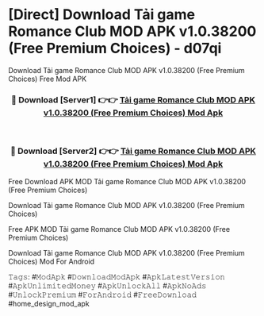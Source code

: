 # [Direct] Download Tải game Romance Club MOD APK v1.0.38200 (Free Premium Choices) - d07qi
Download Tải game Romance Club MOD APK v1.0.38200 (Free Premium Choices) Free Mod APK

<div align="center">
<h3>🔴 Download [Server1] 👉👉 <a href="https://apk-comot.site?title=Tải_game_Romance_Club_MOD_APK_v1.0.38200_(Free_Premium_Choices)">Tải game Romance Club MOD APK v1.0.38200 (Free Premium Choices) Mod Apk</a></h3><br>

<h3>🔴 Download [Server2] 👉👉 <a href="https://apk-comot.site?title=Tải_game_Romance_Club_MOD_APK_v1.0.38200_(Free_Premium_Choices)">Tải game Romance Club MOD APK v1.0.38200 (Free Premium Choices) Mod Apk</a></h3>
</div>


Free Download APK MOD Tải game Romance Club MOD APK v1.0.38200 (Free Premium Choices)

Download Tải game Romance Club MOD APK v1.0.38200 (Free Premium Choices) 

Free APK MOD Tải game Romance Club MOD APK v1.0.38200 (Free Premium Choices) 

Download Tải game Romance Club MOD APK v1.0.38200 (Free Premium Choices) Mod For Android

𝚃𝚊𝚐𝚜: #𝙼𝚘𝚍𝙰𝚙𝚔 #𝙳𝚘𝚠𝚗𝚕𝚘𝚊𝚍𝙼𝚘𝚍𝙰𝚙𝚔 #𝙰𝚙𝚔𝙻𝚊𝚝𝚎𝚜𝚝𝚅𝚎𝚛𝚜𝚒𝚘𝚗 #𝙰𝚙𝚔𝚄𝚗𝚕𝚒𝚖𝚒𝚝𝚎𝚍𝙼𝚘𝚗𝚎𝚢 #𝙰𝚙𝚔𝚄𝚗𝚕𝚘𝚌𝚔𝙰𝚕𝚕 #𝙰𝚙𝚔𝙽𝚘𝙰𝚍𝚜 #𝚄𝚗𝚕𝚘𝚌𝚔𝙿𝚛𝚎𝚖𝚒𝚞𝚖 #𝙵𝚘𝚛𝙰𝚗𝚍𝚛𝚘𝚒𝚍 #𝙵𝚛𝚎𝚎𝙳𝚘𝚠𝚗𝚕𝚘𝚊𝚍 #home_design_mod_apk